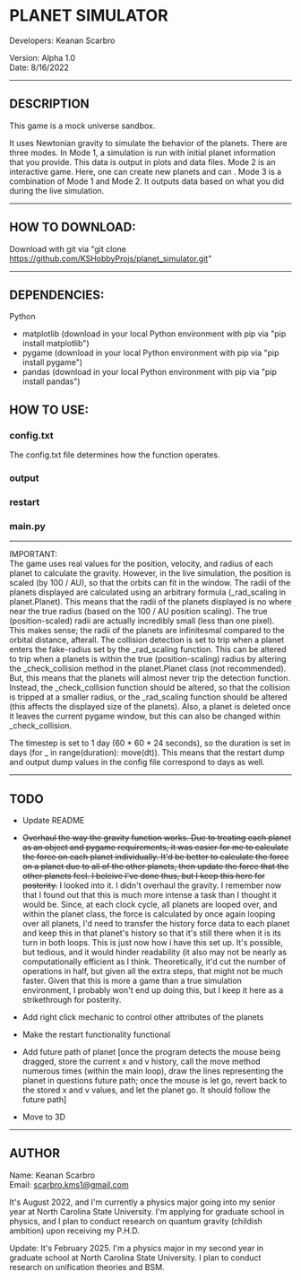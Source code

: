 # PLANET SIMULATOR

Developers: Keanan Scarbro

Version: Alpha 1.0 <br>
Date: 8/16/2022

___
## DESCRIPTION
This game is a mock universe sandbox.

It uses Newtonian gravity to simulate the behavior of the planets. There are three modes. In Mode 1, a simulation is run with initial planet information that you provide. This data is output in plots and data files. Mode 2 is an interactive game. Here, one can create new planets and can . Mode 3 is a combination of Mode 1 and Mode 2. It outputs data based on what you did during the live simulation.
___
## HOW TO DOWNLOAD:
Download with git via "git clone https://github.com/KSHobbyProjs/planet_simulator.git"

___
## DEPENDENCIES:
Python
  - matplotlib (download in your local Python environment with pip via "pip install matplotlib")
  - pygame     (download in your local Python environment with pip via "pip install pygame")
  - pandas     (download in your local Python environment with pip via "pip install pandas")

## HOW TO USE:

### config.txt
The config.txt file determines how the function operates. 

### output

### restart

### main.py



___
IMPORTANT: <br>
The game uses real values for the position, velocity, and radius of each planet to calculate the gravity. However, in the live simulation, the position is scaled (by 100 / AU), so that the orbits can fit in the window. The radii of the planets displayed are calculated using an arbitrary formula (_rad_scaling in planet.Planet). This means that the radii of the planets displayed is no where near the true radius (based on the 100 / AU position scaling). The true (position-scaled) radii are actually incredibly small (less than one pixel). This makes sense; the radii of the planets are infinitesmal compared to the orbital distance, afterall. The collision detection is set to trip when a planet enters the fake-radius set by the _rad_scaling function. This can be altered to trip when a planets is within the true (position-scaling) radius by altering the _check_collision method in the planet.Planet class (not recommended). But, this means that the planets will almost never trip the detection function. Instead, the _check_collision function should be altered, so that the collision is tripped at a smaller radius, or the _rad_scaling function should be altered (this affects the displayed size of the planets). Also, a planet is deleted once it leaves the current pygame window, but this can also be changed within _check_collision.

The timestep is set to 1 day (60 * 60 * 24 seconds), so the duration is set in days (for _ in range(duration): move(dt)). This means that the restart dump and output dump values in the config file correspond to days as well.
___

## TODO
- Update README
- ~~Overhaul the way the gravity function works. Due to treating each planet as an object and pygame requirements, it was easier for me to calculate the force on each planet individually. It'd be better to calculate the force on a planet due to all of the other planets, then update the force that the other planets feel. I beleive I've done thus, but I keep this here for posterity.~~ I looked into it. I didn't overhaul the gravity. I remember now that I found out that this is much more intense a task than I thought it would be. Since, at each clock cycle, all planets are looped over, and within the planet class, the force is calculated by once again looping over all planets, I'd need to transfer the history force data to each planet and keep this in that planet's history so that it's still there when it is its turn in both loops. This is just now how i have this set up. It's possible, but tedious, and it would hinder readability (it also may not be nearly as computationally efficient as I think. Theoretically, it'd cut the number of operations in half, but given all the extra steps, that might not be much faster. Given that this is more a game than a true simulation environment, I probably won't end up doing this, but I keep it here as a strikethrough for posterity.
- Add right click mechanic to control other attributes of the planets
- Make the restart functionality functional

- Add future path of planet [once the program detects the mouse being dragged, store the current x and v history, call the move method numerous times (within the main loop), draw the lines representing the planet in questions future path; once the mouse is let go, revert back to the stored x and v values, and let the planet go. It should follow the future path]

- Move to 3D
___

## AUTHOR
Name: Keanan Scarbro <br>
Email: scarbro.kms1@gmail.com

It's August 2022, and I'm currently a physics major going into my senior year at North Carolina State University. I'm applying for graduate school in physics, and I plan to conduct research on quantum gravity (childish ambition) 
upon receiving my P.H.D.

Update: It's February 2025. I'm a physics major in my second year in graduate school at North Carolina State University. I plan to conduct research on unification theories and BSM.
